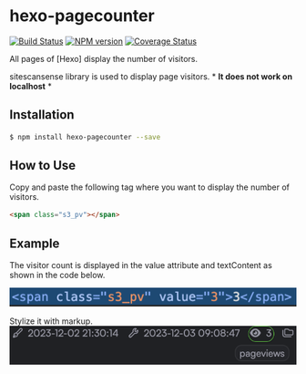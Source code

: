 # hexo-pagecounter

[![Build Status](https://github.com/hexojs/hexo-generator-index/workflows/Tester/badge.svg?branch=master)](https://github.com/hexojs/hexo-generator-index/actions?query=workflow%3ATester)
[![NPM version](https://badge.fury.io/js/hexo-generator-index.svg)](https://www.npmjs.com/package/hexo-generator-index)
[![Coverage Status](https://img.shields.io/coveralls/hexojs/hexo-generator-index.svg)](https://coveralls.io/r/hexojs/hexo-generator-index?branch=master)

All pages of [Hexo] display the number of visitors.

sitescansense library is used to display page visitors. * **It does not work on localhost** *

## Installation

``` bash
$ npm install hexo-pagecounter --save
```

## How to Use

Copy and paste the following tag where you want to display the number of visitors.

``` html
<span class="s3_pv"></span>
```

## Example

The visitor count is displayed in the value attribute and textContent as shown in the code below.

![screenshot1](screenshot1.png)


Stylize it with markup.
![screenshot2](screenshot2.png)
